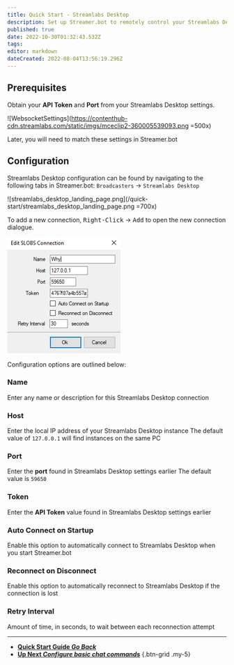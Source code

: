 ```yaml
---
title: Quick Start - Streamlabs Desktop
description: Set up Streamer.bot to remotely control your Streamlabs Desktop instance
published: true
date: 2022-10-30T01:32:43.532Z
tags: 
editor: markdown
dateCreated: 2022-08-04T13:56:19.296Z
---
```


## Prerequisites

Obtain your **API Token** and **Port** from your Streamlabs Desktop settings.

![WebsocketSettings](https://contenthub-cdn.streamlabs.com/static/imgs/mceclip2-360005539093.png =500x)

Later, you will need to match these settings in Streamer.bot

## Configuration

Streamlabs Desktop configuration can be found by navigating to the following tabs in Streamer.bot:
`Broadcasters` -> `Streamlabs Desktop`

![streamlabs_desktop_landing_page.png](/quick-start/streamlabs_desktop_landing_page.png =700x)

To add a new connection, <kbd>Right-Click</kbd> -> <kbd>Add</kbd> to open the new connection dialogue.

![streamlabs_desktop_connection_popup.png](/quick-start/streamlabs_desktop_connection_popup.png)

Configuration options are outlined below:

### Name
Enter any name or description for this Streamlabs Desktop connection

### Host
Enter the local IP address of your Streamlabs Desktop instance
The default value of `127.0.0.1` will find instances on the same PC

### Port
Enter the **port** found in Streamlabs Desktop settings earlier
The default value is `59650`

### Token
Enter the **API Token** value found in Streamlabs Desktop settings earlier

### Auto Connect on Startup
Enable this option to automatically connect to Streamlabs Desktop when you start Streamer.bot

### Reconnect on Disconnect
Enable this option to automatically reconnect to Streamlabs Desktop if the connection is lost

### Retry Interval
Amount of time, in seconds, to wait between each reconnection attempt

---

- [<i class="mdi mdi-chevron-left"></i> **Quick Start Guide *Go Back***](/Quick-Start)
- [<i class="mdi mdi-chat"></i> **Up Next *Configure basic chat commands***](/Quick-Start/Commands)
{.btn-grid .my-5}